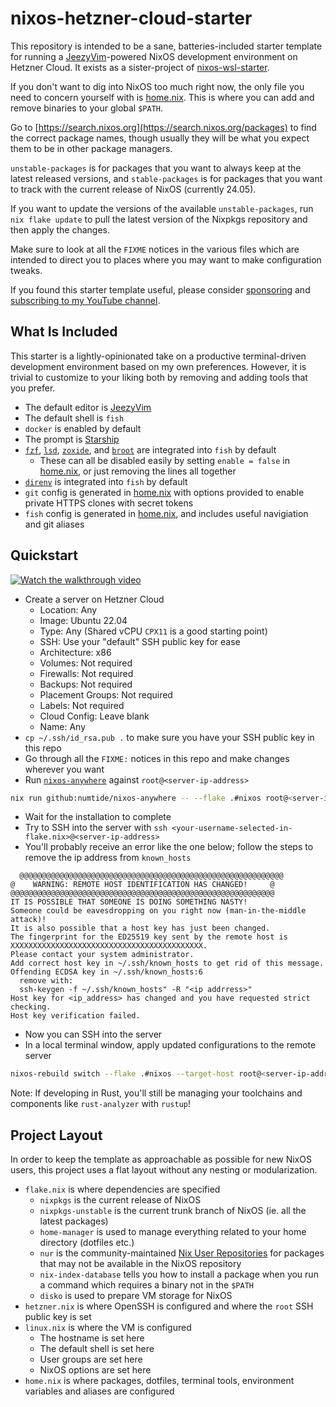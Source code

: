 # nixos-hetzner-cloud-starter

This repository is intended to be a sane, batteries-included starter template
for running a [JeezyVim](https://github.com/LGUG2Z/JeezyVim)-powered NixOS
development environment on Hetzner Cloud. It exists as a sister-project of
[nixos-wsl-starter](https://github.com/lgug2z/nixos-wsl-starter).

If you don't want to dig into NixOS too much right now, the only file you need
to concern yourself with is [home.nix](home.nix). This is where you can add and
remove binaries to your global `$PATH`.

Go to [https://search.nixos.org](https://search.nixos.org/packages) to find the
correct package names, though usually they will be what you expect them to be
in other package managers.

`unstable-packages` is for packages that you want to always keep at the latest
released versions, and `stable-packages` is for packages that you want to track
with the current release of NixOS (currently 24.05).

If you want to update the versions of the available `unstable-packages`, run
`nix flake update` to pull the latest version of the Nixpkgs repository and
then apply the changes.

Make sure to look at all the `FIXME` notices in the various files which are
intended to direct you to places where you may want to make configuration
tweaks.

If you found this starter template useful, please consider
[sponsoring](https://github.com/sponsors/LGUG2Z) and [subscribing to my YouTube
channel](https://www.youtube.com/channel/UCeai3-do-9O4MNy9_xjO6mg?sub_confirmation=1).

## What Is Included

This starter is a lightly-opinionated take on a productive terminal-driven
development environment based on my own preferences. However, it is trivial to
customize to your liking both by removing and adding tools that you prefer.

- The default editor is [JeezyVim](https://github.com/LGUG2Z/JeezyVim)
- The default shell is `fish`
- `docker` is enabled by default
- The prompt is [Starship](https://starship.rs/)
- [`fzf`](https://github.com/junegunn/fzf),
  [`lsd`](https://github.com/lsd-rs/lsd),
  [`zoxide`](https://github.com/ajeetdsouza/zoxide), and
  [`broot`](https://github.com/Canop/broot) are integrated into `fish` by
  default
  - These can all be disabled easily by setting `enable = false` in
    [home.nix](home.nix), or just removing the lines all together
- [`direnv`](https://github.com/direnv/direnv) is integrated into `fish` by
  default
- `git` config is generated in [home.nix](home.nix) with options provided to
  enable private HTTPS clones with secret tokens
- `fish` config is generated in [home.nix](home.nix), and includes useful
  navigiation and git aliases

## Quickstart

[![Watch the walkthrough video](https://img.youtube.com/vi/wr22CyoyRo4/hqdefault.jpg)](https://www.youtube.com/watch?v=wr22CyoyRo4)

- Create a server on Hetzner Cloud
  - Location: Any
  - Image: Ubuntu 22.04
  - Type: Any (Shared vCPU `CPX11` is a good starting point)
  - SSH: Use your "default" SSH public key for ease
  - Architecture: x86
  - Volumes: Not required
  - Firewalls: Not required
  - Backups: Not required
  - Placement Groups: Not required
  - Labels: Not required
  - Cloud Config: Leave blank
  - Name: Any
- `cp ~/.ssh/id_rsa.pub .` to make sure you have your SSH public key in this
  repo
- Go through all the `FIXME:` notices in this repo and make changes wherever
  you want
- Run [`nixos-anywhere`](https://github.com/nix-community/nixos-anywhere)
  against `root@<server-ip-address>`

```bash
nix run github:numtide/nixos-anywhere -- --flake .#nixos root@<server-ip-address>
```

- Wait for the installation to complete
- Try to SSH into the server with `ssh <your-username-selected-in-flake.nix>@<server-ip-address>`
- You'll probably receive an error like the one below; follow the steps to
  remove the ip address from `known_hosts`

```text
  @@@@@@@@@@@@@@@@@@@@@@@@@@@@@@@@@@@@@@@@@@@@@@@@@@@@@@@@@@@
@    WARNING: REMOTE HOST IDENTIFICATION HAS CHANGED!     @
@@@@@@@@@@@@@@@@@@@@@@@@@@@@@@@@@@@@@@@@@@@@@@@@@@@@@@@@@@@
IT IS POSSIBLE THAT SOMEONE IS DOING SOMETHING NASTY!
Someone could be eavesdropping on you right now (man-in-the-middle attack)!
It is also possible that a host key has just been changed.
The fingerprint for the ED25519 key sent by the remote host is
XXXXXXXXXXXXXXXXXXXXXXXXXXXXXXXXXXXXXXXXXXX.
Please contact your system administrator.
Add correct host key in ~/.ssh/known_hosts to get rid of this message.
Offending ECDSA key in ~/.ssh/known_hosts:6
  remove with:
  ssh-keygen -f ~/.ssh/known_hosts" -R "<ip addrress>"
Host key for <ip_address> has changed and you have requested strict checking.
Host key verification failed.
```

- Now you can SSH into the server
- In a local terminal window, apply updated configurations to the remote server

```bash
nixos-rebuild switch --flake .#nixos --target-host root@<server-ip-address>
```

Note: If developing in Rust, you'll still be managing your toolchains and
components like `rust-analyzer` with `rustup`!

## Project Layout

In order to keep the template as approachable as possible for new NixOS users,
this project uses a flat layout without any nesting or modularization.

- `flake.nix` is where dependencies are specified
  - `nixpkgs` is the current release of NixOS
  - `nixpkgs-unstable` is the current trunk branch of NixOS (ie. all the
    latest packages)
  - `home-manager` is used to manage everything related to your home
    directory (dotfiles etc.)
  - `nur` is the community-maintained [Nix User
    Repositories](https://nur.nix-community.org/) for packages that may not
    be available in the NixOS repository
  - `nix-index-database` tells you how to install a package when you run a
    command which requires a binary not in the `$PATH`
  - `disko` is used to prepare VM storage for NixOS
- `hetzner.nix` is where OpenSSH is configured and where the `root` SSH public
  key is set
- `linux.nix` is where the VM is configured
  - The hostname is set here
  - The default shell is set here
  - User groups are set here
  - NixOS options are set here
- `home.nix` is where packages, dotfiles, terminal tools, environment variables
  and aliases are configured

